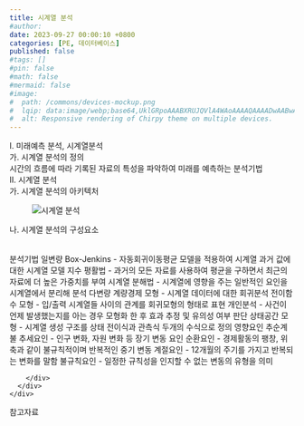 ```yaml
---
title: 시계열 분석
#author: 
date: 2023-09-27 00:00:10 +0800
categories: [PE, 데이터베이스]
published: false
#tags: []
#pin: false
#math: false
#mermaid: false
#image:
#  path: /commons/devices-mockup.png
#  lqip: data:image/webp;base64,UklGRpoAAABXRUJQVlA4WAoAAAAQAAAADwAABwAAQUxQSDIAAAARL0AmbZurmr57yyIiqE8oiG0bejIYEQTgqiDA9vqnsUSI6H+oAERp2HZ65qP/VIAWAFZQOCBCAAAA8AEAnQEqEAAIAAVAfCWkAALp8sF8rgRgAP7o9FDvMCkMde9PK7euH5M1m6VWoDXf2FkP3BqV0ZYbO6NA/VFIAAAA
#  alt: Responsive rendering of Chirpy theme on multiple devices.
---
```


<div class="post-wrap">
  <div class="para">
    <div class="para-title">
      I. 미래예측 분석, 시계열분석
    </div>
    <div class="para-cntnt">
      <div class="para">
        <div class="para-title">
          가. 시계열 분석의 정의
        </div>
        <div class="para-cntnt">
            시간의 흐름에 따라 기록된 자료의 특성을 파악하여 미래를 예측하는 분석기법
        </div>
      </div>
    </div>
  </div>
  
  <div class="para">
    <div class="para-title">
      II. 시계열 분석
    </div>
    <div class="para-cntnt">
      <div class="para">
        <div class="para-title">
          가. 시계열 분석의 아키텍처
        </div>
        <div class="para-cntnt">
          <figure class="post-figure">
            <img src="/assets/img/posts/시계열-분석.png" alt="시계열 분석">
<!--            <figcaption>Source: Unveiling the Metaverse: Exploring Emerging Trends, Multifaceted Perspectives, and Future Challenges</figcaption>-->
          </figure>
        </div>
      </div>
      <div class="para">
        <div class="para-title">
          나. 시계열 분석의 구성요소
        </div>
        <div class="para-cntnt">
          <table class="post-table">
          </table>
          분석기법
  일변량
    Box-Jenkins - 자동회귀이동평균 모델을 적용하여 시계열 과거 값에 대한 시계열 모델 
    지수 평활법 - 과거의 모든 자료를 사용하여 평균을 구하면서 최근의 자료에 더 높은 가중치를 부여
    시계열 분해법 - 시계열에 영향을 주는 일반적인 요인을 시계열에서 분리해 분석
다변량
    계량경제 모형 - 시계열 데이터에 대한 회귀분석
    전이함수 모형 - 입/출력 시계열들 사이의 관계를 회귀모형의 형태로 표현
    개인분석 - 사건이 언제 발생했는지를 아는 경우 모형화 한 후 효과 추정 및 유의성 여부 판단
    상태공간 모형 - 시계열 생성 구조를 상태 전이식과 관측식 두개의 수식으로 정의
영향요인 추순계불
  추세요인 - 인구 변화, 자원 변화 등 장기 변동 요인  
  순환요인 - 경제활동의 팽창, 위축과 같이 불규칙적이며 반복적인 중기 변동
  계절요인 - 12개월의 주기를 가지고 반복되는 변화를 말함    
  불규칙요인 - 일정한 규칙성을 인지할 수 없는 변동의 유형을 의미

        </div>
      </div>
    </div>
  </div>

  <div class="refr-wrap">
    <div class="refr-title">
        참고자료
    </div>
    <ol class="refr-list">
    <!--    <li>(나현식, 최대선) <a target="_blank" href="https://scienceon.kisti.re.kr/commons/util/originalView.do?cn=JAKO202225948430499&oCn=JAKO202225948430499&dbt=JAKO&journal=NJOU00291864">메타버스 보안 위협 요소 및 대응 방안 검토</a></li>-->
    <!--    <li>(M. Uddin, S. Manickam, H. Ullah, M. Obaidat and A. Dandoush) <a target="_blank" href="https://ieeexplore.ieee.org/abstract/document/10138386">Unveiling the Metaverse: Exploring Emerging Trends, Multifaceted Perspectives, and Future Challenges</a></li>-->
    </ol>
  </div>
</div>
